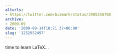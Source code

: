 ```yaml
---
alturls:
- https://twitter.com/bismark/status/3985358708
archive:
- 2009-09
date: '2009-09-14T18:21:37+00:00'
slug: '1252952497'
---
```


time to learn LaTeX...

